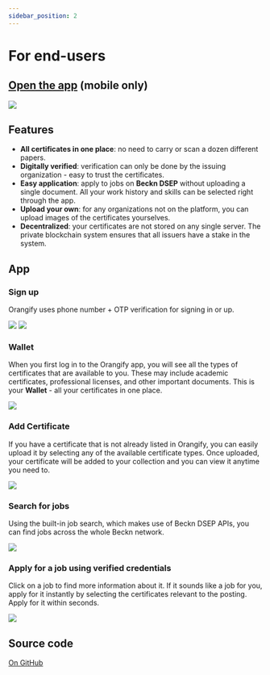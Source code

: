 ```yaml
---
sidebar_position: 2
---
```


# For end-users

<!-- manage your digital credentials -->
## [Open the app](https://app.orangify.network/) (mobile only)

![](imgs/app-box.png)

## Features

- **All certificates in one place**: no need to carry or scan a dozen different papers.
- **Digitally verified**: verification can only be done by the issuing organization - easy to trust the certificates.
- **Easy application**: apply to jobs on **Beckn DSEP** without uploading a single document. All your work history and skills can be selected right through the app.
- **Upload your own**: for any organizations not on the platform, you can upload images of the certificates yourselves.
- **Decentralized**: your certificates are not stored on any single server. The private blockchain system ensures that all issuers have a stake in the system.

## App

### Sign up

Orangify uses phone number + OTP verification for signing in or up.

![](./imgs/sign-up.png)
![](./imgs/otp.png)

### Wallet

When you first log in to the Orangify app, you will see all the types of certificates that are available to you. These may include academic certificates, professional licenses, and other important documents. This is your **Wallet** - all your certificates in one place.

![](./imgs/wallet.png)

### Add Certificate

If you have a certificate that is not already listed in Orangify, you can easily upload it by selecting any of the available certificate types. Once uploaded, your certificate will be added to your collection and you can view it anytime you need to.

![](./imgs/add-cred.png)

### Search for jobs

Using the built-in job search, which makes use of Beckn DSEP APIs, you can find jobs across the whole Beckn network.

![](./imgs/search-jobs.png)

### Apply for a job using verified credentials

Click on a job to find more information about it. If it sounds like a job for you, apply for it instantly by selecting the certificates relevant to the posting. Apply for it within seconds.

![](./imgs/job-info.png)

<!-- Orangify also allows you to view any certificates that have been issued to you by organizations. These certificates will be marked with the issuing organization's name, as well as the date the certificate was issued. You can view the details of each certificate, including any qualifications or achievements that are associated with it. -->

## Source code

[On GitHub](https://github.com/NaikAayush/orangify/tree/main/app)
